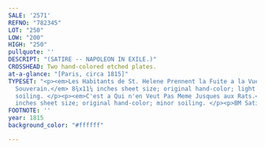 ```yaml
---
SALE: '2571'
REFNO: "782345"
LOT: "250"
LOW: "200"
HIGH: "250"
pullquote: ''
DESCRIPT: "(SATIRE -- NAPOLEON IN EXILE.)"
CROSSHEAD: Two hand-colored etched plates.
at-a-glance: "[Paris, circa 1815]"
TYPESET: "<p><em>Les Habitants de St. Helene Prennent la Fuite a la Vue de Leur Nouveau
  Souverain.</em> 8¾x11¼ inches sheet size; original hand-color; light creasing and
  soiling. </p><p><em>C'est a Qui n'en Veut Pas Meme Jusques aux Rats.</em> 7½x11¼
  inches sheet size; original hand-color; minor soiling. </p><p>BM Satires 12711.</p>"
FOOTNOTE: ''
year: 1815
background_color: "#ffffff"

---
```

